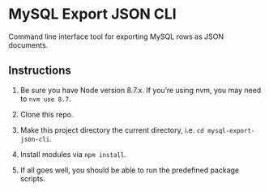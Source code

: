 # MySQL Export JSON CLI

Command line interface tool for exporting MySQL rows as JSON documents.


## Instructions

1. Be sure you have Node version 8.7.x. If you’re using nvm, you may need to `nvm use 8.7`.

2. Clone this repo.

3. Make this project directory the current directory, i.e. `cd mysql-export-json-cli`.

4. Install modules via `npm install`.

5. If all goes well, you should be able to run the predefined package scripts.

